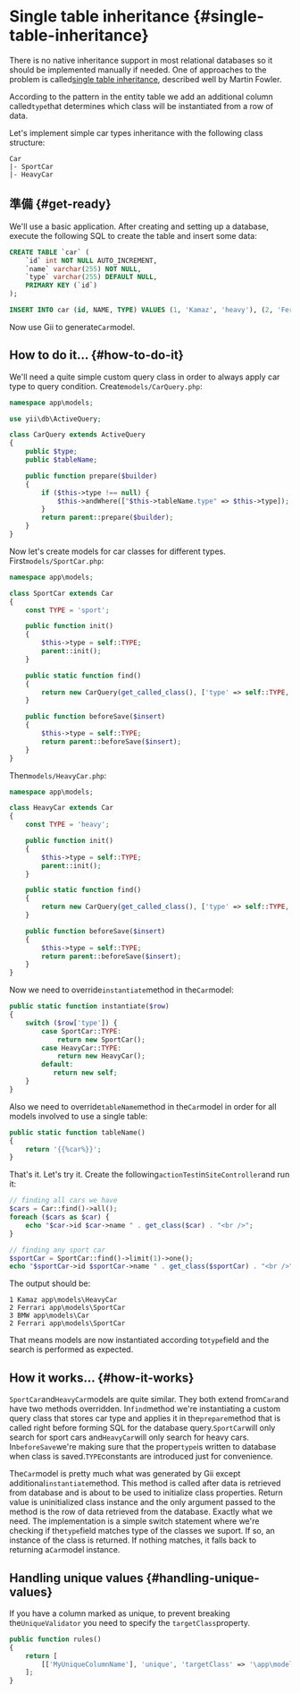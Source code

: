 # Single table inheritance {#single-table-inheritance}

There is no native inheritance support in most relational databases so it should be implemented manually if needed. One of approaches to the problem is called[single table inheritance](http://martinfowler.com/eaaCatalog/singleTableInheritance.html), described well by Martin Fowler.

According to the pattern in the entity table we add an additional column called`type`that determines which class will be instantiated from a row of data.

Let's implement simple car types inheritance with the following class structure:

```
Car
|- SportCar
|- HeavyCar
```

## 準備 {#get-ready}

We'll use a basic application. After creating and setting up a database, execute the following SQL to create the table and insert some data:

```sql
CREATE TABLE `car` (
    `id` int NOT NULL AUTO_INCREMENT,
    `name` varchar(255) NOT NULL,
    `type` varchar(255) DEFAULT NULL,
    PRIMARY KEY (`id`)
);

INSERT INTO car (id, NAME, TYPE) VALUES (1, 'Kamaz', 'heavy'), (2, 'Ferrari', 'sport'), (3, 'BMW', 'city');
```

Now use Gii to generate`Car`model.

## How to do it... {#how-to-do-it}

We'll need a quite simple custom query class in order to always apply car type to query condition. Create`models/CarQuery.php`:

```php
namespace app\models;

use yii\db\ActiveQuery;

class CarQuery extends ActiveQuery
{
    public $type;
    public $tableName;

    public function prepare($builder)
    {
        if ($this->type !== null) {
            $this->andWhere(["$this->tableName.type" => $this->type]);
        }
        return parent::prepare($builder);
    }
}
```

Now let's create models for car classes for different types. First`models/SportCar.php`:

```php
namespace app\models;

class SportCar extends Car
{
    const TYPE = 'sport';

    public function init()
    {
        $this->type = self::TYPE;
        parent::init();
    }

    public static function find()
    {
        return new CarQuery(get_called_class(), ['type' => self::TYPE, 'tableName' => self::tableName()]);
    }

    public function beforeSave($insert)
    {
        $this->type = self::TYPE;
        return parent::beforeSave($insert);
    }
}
```

Then`models/HeavyCar.php`:

```php
namespace app\models;

class HeavyCar extends Car
{
    const TYPE = 'heavy';

    public function init()
    {
        $this->type = self::TYPE;
        parent::init();
    }

    public static function find()
    {
        return new CarQuery(get_called_class(), ['type' => self::TYPE, 'tableName' => self::tableName()]);
    }

    public function beforeSave($insert)
    {
        $this->type = self::TYPE;
        return parent::beforeSave($insert);
    }
}
```

Now we need to override`instantiate`method in the`Car`model:

```php
public static function instantiate($row)
{
    switch ($row['type']) {
        case SportCar::TYPE:
            return new SportCar();
        case HeavyCar::TYPE:
            return new HeavyCar();
        default:
           return new self;
    }
}
```

Also we need to override`tableName`method in the`Car`model in order for all models involved to use a single table:

```php
public static function tableName()
{
    return '{{%car%}}';
}
```

That's it. Let's try it. Create the following`actionTest`in`SiteController`and run it:

```php
// finding all cars we have
$cars = Car::find()->all();
foreach ($cars as $car) {
    echo "$car->id $car->name " . get_class($car) . "<br />";
}

// finding any sport car
$sportCar = SportCar::find()->limit(1)->one();
echo "$sportCar->id $sportCar->name " . get_class($sportCar) . "<br />";
```

The output should be:

```
1 Kamaz app\models\HeavyCar
2 Ferrari app\models\SportCar
3 BMW app\models\Car
2 Ferrari app\models\SportCar
```

That means models are now instantiated according to`type`field and the search is performed as expected.

## How it works... {#how-it-works}

`SportCar`and`HeavyCar`models are quite similar. They both extend from`Car`and have two methods overridden. In`find`method we're instantiating a custom query class that stores car type and applies it in the`prepare`method that is called right before forming SQL for the database query.`SportCar`will only search for sport cars and`HeavyCar`will only search for heavy cars. In`beforeSave`we're making sure that the proper`type`is written to database when class is saved.`TYPE`constants are introduced just for convenience.

The`Car`model is pretty much what was generated by Gii except additional`instantiate`method. This method is called after data is retrieved from database and is about to be used to initialize class properties. Return value is uninitialized class instance and the only argument passed to the method is the row of data retrieved from the database. Exactly what we need. The implementation is a simple switch statement where we're checking if the`type`field matches type of the classes we suport. If so, an instance of the class is returned. If nothing matches, it falls back to returning a`Car`model instance.

## Handling unique values {#handling-unique-values}

If you have a column marked as unique, to prevent breaking the`UniqueValidator` you need to specify the `targetClass`property.

```php
public function rules()
{
    return [
        [['MyUniqueColumnName'], 'unique', 'targetClass' => '\app\models\Car'],
    ];
}
```




